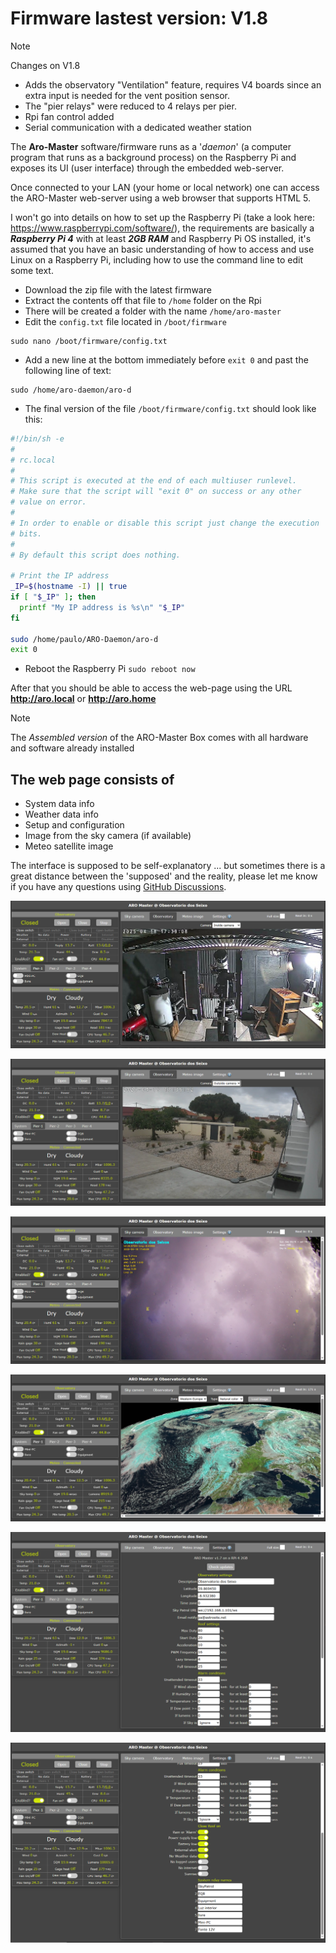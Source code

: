 # Firmware lastest version: V1.8

> [!NOTE]
> Changes on V1.8
>- Adds the observatory "Ventilation" feature, requires V4 boards since an extra input is needed for the vent position sensor.
>- The "pier relays" were reduced to 4 relays per pier.
>- Rpi fan control added
>- Serial communication with a dedicated weather station


The **Aro-Master** software/firmware runs as a '_daemon_' (a computer program that runs as a background process) on the Raspberry Pi and exposes its UI (user interface) through the embedded web-server.

Once connected to your LAN (your home or local network) one can access the ARO-Master web-server using a web browser that supports HTML 5.

I won't go into details on how to set up the Raspberry Pi (take a look here: https://www.raspberrypi.com/software/), the requirements are basically a ***Raspberry Pi 4*** with at least ***2GB RAM*** and Raspberry Pi OS installed, it's assumed that you have an basic understanding of how to access and use Linux on a Raspberry Pi, including how to use the command line to edit some text.

- Download the zip file with the latest firmware
- Extract the contents off that file to `/home` folder on the Rpi
- There will be created a folder with the name `/home/aro-master`
- Edit the `config.txt` file located in `/boot/firmware`
```
sudo nano /boot/firmware/config.txt
```
- Add a new line at the bottom immediately before `exit 0` and past the following line of text:
```
sudo /home/aro-daemon/aro-d
```
- The final version of the file `/boot/firmware/config.txt` should look like this:
```Bash
#!/bin/sh -e
#
# rc.local
#
# This script is executed at the end of each multiuser runlevel.
# Make sure that the script will "exit 0" on success or any other
# value on error.
#
# In order to enable or disable this script just change the execution
# bits.
#
# By default this script does nothing.

# Print the IP address
_IP=$(hostname -I) || true
if [ "$_IP" ]; then
  printf "My IP address is %s\n" "$_IP"
fi

sudo /home/paulo/ARO-Daemon/aro-d
exit 0
```
- Reboot the Raspberry Pi `sudo reboot now`

After that you should be able to access the web-page using the URL **http://aro.local** or **http://aro.home**

> [!NOTE]
> The _Assembled version_ of the ARO-Master Box comes with all hardware and software already installed

## The web page consists of
- System data info
- Weather data info
- Setup and configuration
- Image from the sky camera (if available)
- Meteo satellite image

The interface is supposed to be self-explanatory ... but sometimes there is a great distance between the 'supposed' and the reality, please let me know if you have any questions using  [GitHub Discussions](https://github.com/almtree/aro-master/discussions).

![Webpage screenshot](images/firm_01n.png)

![Webpage screenshot](images/firm_02n.png)

![Webpage screenshot](images/firm_03n.png)

![Webpage screenshot](images/firm_04n.png)

![Webpage screenshot](images/firm_05n.png)

![Webpage screenshot](images/firm_06n.png)
